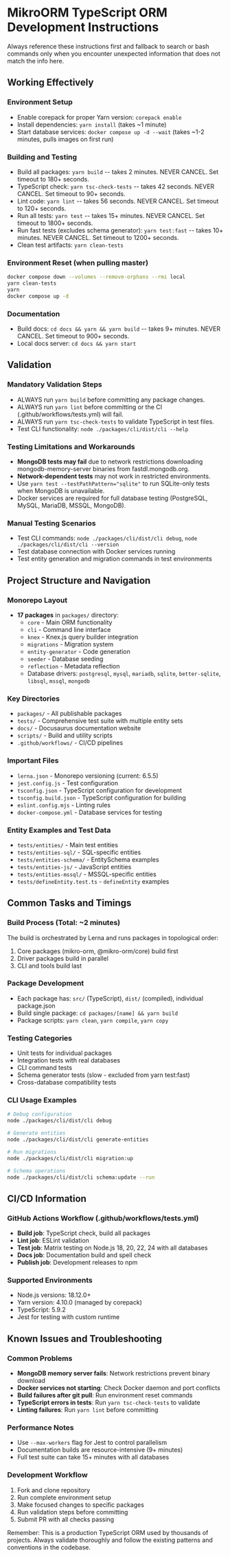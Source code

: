 # MikroORM TypeScript ORM Development Instructions

Always reference these instructions first and fallback to search or bash commands only when you encounter unexpected information that does not match the info here.

## Working Effectively 

### Environment Setup
- Enable corepack for proper Yarn version: `corepack enable`
- Install dependencies: `yarn install` (takes ~1 minute) 
- Start database services: `docker compose up -d --wait` (takes ~1-2 minutes, pulls images on first run)

### Building and Testing
- Build all packages: `yarn build` -- takes 2 minutes. NEVER CANCEL. Set timeout to 180+ seconds.
- TypeScript check: `yarn tsc-check-tests` -- takes 42 seconds. NEVER CANCEL. Set timeout to 90+ seconds.
- Lint code: `yarn lint` -- takes 56 seconds. NEVER CANCEL. Set timeout to 120+ seconds.
- Run all tests: `yarn test` -- takes 15+ minutes. NEVER CANCEL. Set timeout to 1800+ seconds.
- Run fast tests (excludes schema generator): `yarn test:fast` -- takes 10+ minutes. NEVER CANCEL. Set timeout to 1200+ seconds.
- Clean test artifacts: `yarn clean-tests`

### Environment Reset (when pulling master)
```bash
docker compose down --volumes --remove-orphans --rmi local
yarn clean-tests
yarn
docker compose up -d
```

### Documentation
- Build docs: `cd docs && yarn && yarn build` -- takes 9+ minutes. NEVER CANCEL. Set timeout to 900+ seconds.
- Local docs server: `cd docs && yarn start`

## Validation

### Mandatory Validation Steps
- ALWAYS run `yarn build` before committing any package changes.
- ALWAYS run `yarn lint` before committing or the CI (.github/workflows/tests.yml) will fail.
- ALWAYS run `yarn tsc-check-tests` to validate TypeScript in test files.
- Test CLI functionality: `node ./packages/cli/dist/cli --help`

### Testing Limitations and Workarounds
- **MongoDB tests may fail** due to network restrictions downloading mongodb-memory-server binaries from fastdl.mongodb.org.
- **Network-dependent tests** may not work in restricted environments.
- Use `yarn test --testPathPattern="sqlite"` to run SQLite-only tests when MongoDB is unavailable.
- Docker services are required for full database testing (PostgreSQL, MySQL, MariaDB, MSSQL, MongoDB).

### Manual Testing Scenarios
- Test CLI commands: `node ./packages/cli/dist/cli debug`, `node ./packages/cli/dist/cli --version`
- Test database connection with Docker services running
- Test entity generation and migration commands in test environments

## Project Structure and Navigation

### Monorepo Layout
- **17 packages** in `packages/` directory:
  - `core` - Main ORM functionality
  - `cli` - Command line interface 
  - `knex` - Knex.js query builder integration
  - `migrations` - Migration system
  - `entity-generator` - Code generation
  - `seeder` - Database seeding
  - `reflection` - Metadata reflection
  - Database drivers: `postgresql`, `mysql`, `mariadb`, `sqlite`, `better-sqlite`, `libsql`, `mssql`, `mongodb`

### Key Directories
- `packages/` - All publishable packages
- `tests/` - Comprehensive test suite with multiple entity sets
- `docs/` - Docusaurus documentation website
- `scripts/` - Build and utility scripts
- `.github/workflows/` - CI/CD pipelines

### Important Files
- `lerna.json` - Monorepo versioning (current: 6.5.5)
- `jest.config.js` - Test configuration
- `tsconfig.json` - TypeScript configuration for development
- `tsconfig.build.json` - TypeScript configuration for building
- `eslint.config.mjs` - Linting rules
- `docker-compose.yml` - Database services for testing

### Entity Examples and Test Data
- `tests/entities/` - Main test entities
- `tests/entities-sql/` - SQL-specific entities  
- `tests/entities-schema/` - EntitySchema examples
- `tests/entities-js/` - JavaScript entities
- `tests/entities-mssql/` - MSSQL-specific entities
- `tests/defineEntity.test.ts` - `defineEntity` examples

## Common Tasks and Timings

### Build Process (Total: ~2 minutes)
The build is orchestrated by Lerna and runs packages in topological order:
1. Core packages (mikro-orm, @mikro-orm/core) build first
2. Driver packages build in parallel
3. CLI and tools build last

### Package Development
- Each package has: `src/` (TypeScript), `dist/` (compiled), individual package.json
- Build single package: `cd packages/[name] && yarn build`
- Package scripts: `yarn clean`, `yarn compile`, `yarn copy`

### Testing Categories
- Unit tests for individual packages
- Integration tests with real databases
- CLI command tests
- Schema generator tests (slow - excluded from yarn test:fast)
- Cross-database compatibility tests

### CLI Usage Examples
```bash
# Debug configuration
node ./packages/cli/dist/cli debug

# Generate entities
node ./packages/cli/dist/cli generate-entities

# Run migrations  
node ./packages/cli/dist/cli migration:up

# Schema operations
node ./packages/cli/dist/cli schema:update --run
```

## CI/CD Information

### GitHub Actions Workflow (.github/workflows/tests.yml)
- **Build job**: TypeScript check, build all packages
- **Lint job**: ESLint validation
- **Test job**: Matrix testing on Node.js 18, 20, 22, 24 with all databases
- **Docs job**: Documentation build and spell check
- **Publish job**: Development releases to npm

### Supported Environments
- Node.js versions: 18.12.0+
- Yarn version: 4.10.0 (managed by corepack)
- TypeScript: 5.9.2
- Jest for testing with custom runtime

## Known Issues and Troubleshooting

### Common Problems
- **MongoDB memory server fails**: Network restrictions prevent binary download
- **Docker services not starting**: Check Docker daemon and port conflicts
- **Build failures after git pull**: Run environment reset commands
- **TypeScript errors in tests**: Run `yarn tsc-check-tests` to validate
- **Linting failures**: Run `yarn lint` before committing

### Performance Notes
- Use `--max-workers` flag for Jest to control parallelism
- Documentation builds are resource-intensive (9+ minutes)
- Full test suite can take 15+ minutes with all databases

### Development Workflow
1. Fork and clone repository
2. Run complete environment setup
3. Make focused changes to specific packages
4. Run validation steps before committing
5. Submit PR with all checks passing

Remember: This is a production TypeScript ORM used by thousands of projects. Always validate thoroughly and follow the existing patterns and conventions in the codebase.